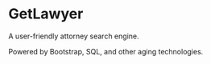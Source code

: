# GetLawyer

A user-friendly attorney search engine.

Powered by Bootstrap, SQL, and other aging technologies.


